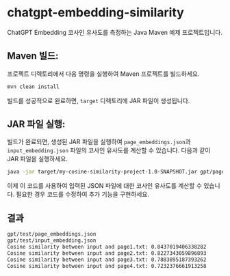 # chatgpt-embedding-similarity

ChatGPT Embedding 코사인 유사도를 측정하는 Java Maven 예제 프로젝트입니다.

## Maven 빌드:

프로젝트 디렉토리에서 다음 명령을 실행하여 Maven 프로젝트를 빌드하세요.

```bash
mvn clean install
```

빌드를 성공적으로 완료하면, `target` 디렉토리에 JAR 파일이 생성됩니다.


## JAR 파일 실행:

빌드가 완료되면, 생성된 JAR 파일을 실행하여 `page_embeddings.json`과 `input_embedding.json` 파일의 코사인 유사도를 계산할 수 있습니다. 다음과 같이 JAR 파일을 실행하세요.

```bash
java -jar target/my-cosine-similarity-project-1.0-SNAPSHOT.jar gpt/page_embeddings.json gpt/input_embedding.json
```

이제 이 코드를 사용하여 입력된 JSON 파일에 대한 코사인 유사도를 계산할 수 있습니다. 필요한 경우 코드를 수정하여 추가 기능을 구현하세요.

## 결과
```bash
gpt/test/page_embeddings.json
gpt/test/input_embedding.json
Cosine similarity between input and page1.txt: 0.8437019406338282
Cosine similarity between input and page2.txt: 0.8227343059896893
Cosine similarity between input and page3.txt: 0.7883895187393262
Cosine similarity between input and page4.txt: 0.7232376661913258
```

